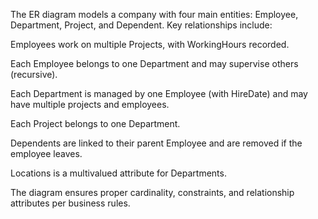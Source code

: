 The ER diagram models a company with four main entities: Employee, Department, Project, and Dependent. Key relationships include:

Employees work on multiple Projects, with WorkingHours recorded.

Each Employee belongs to one Department and may supervise others (recursive).

Each Department is managed by one Employee (with HireDate) and may have multiple projects and employees.

Each Project belongs to one Department.

Dependents are linked to their parent Employee and are removed if the employee leaves.

Locations is a multivalued attribute for Departments.

The diagram ensures proper cardinality, constraints, and relationship attributes per business rules.
